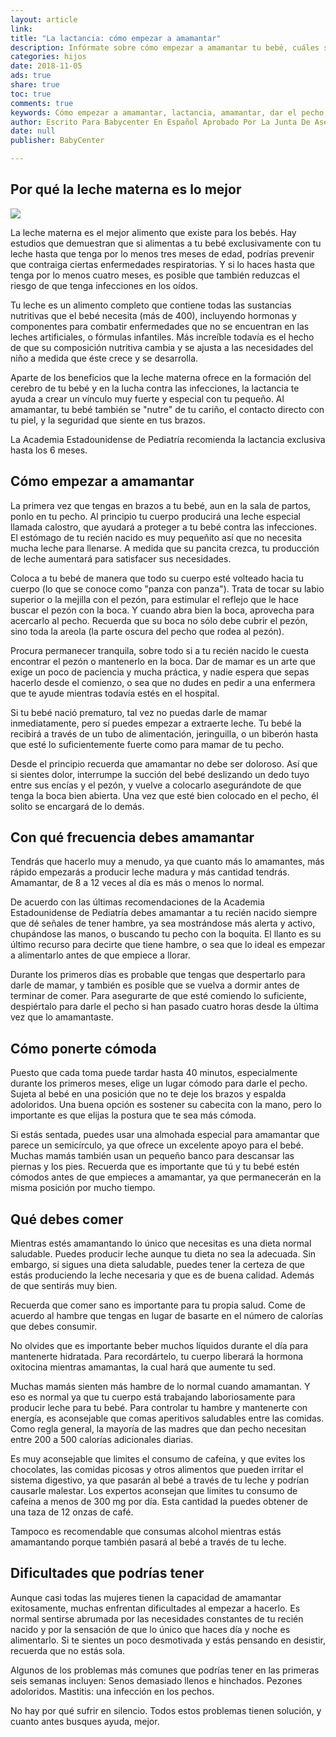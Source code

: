 ```yaml
---
layout: article
link: 
title: "La lactancia: cómo empezar a amamantar"
description: Infórmate sobre cómo empezar a amamantar tu bebé, cuáles son las mejores posiciones y horarios, cómo puedes superar las molestias en los pezones y en qué ambiente es mejor que lo amamantes los primeros meses.
categories: hijos
date: 2018-11-05
ads: true
share: true
toc: true
comments: true
keywords: Cómo empezar a amamantar, lactancia, amamantar, dar el pecho, alimentar recién nacido, mastitis,
author: Escrito Para Babycenter En Español Aprobado Por La Junta De Asesores Médicos De Babycenter En Español.
date: null
publisher: BabyCenter

---
```

## Por qué la leche materna es lo mejor

![](http://familiasana.info/images/hijos/86804963_wide.jpg)

La leche materna es el mejor alimento que existe para los bebés. Hay estudios que demuestran que si alimentas a tu bebé exclusivamente con tu leche hasta que tenga por lo menos tres meses de edad, podrías prevenir que contraiga ciertas enfermedades respiratorias. Y si lo haces hasta que tenga por lo menos cuatro meses, es posible que también reduzcas el riesgo de que tenga infecciones en los oídos.

Tu leche es un alimento completo que contiene todas las sustancias nutritivas que el bebé necesita (más de 400), incluyendo hormonas y componentes para combatir enfermedades que no se encuentran en las leches artificiales, o fórmulas infantiles. Más increíble todavía es el hecho de que su composición nutritiva cambia y se ajusta a las necesidades del niño a medida que éste crece y se desarrolla. 

Aparte de los beneficios que la leche materna ofrece en la formación del cerebro de tu bebé y en la lucha contra las infecciones, la lactancia te ayuda a crear un vínculo muy fuerte y especial con tu pequeño. Al amamantar, tu bebé también se "nutre" de tu cariño, el contacto directo con tu piel, y la seguridad que siente en tus brazos. 

La Academia Estadounidense de Pediatría recomienda la lactancia exclusiva hasta los 6 meses.

## Cómo empezar a amamantar

La primera vez que tengas en brazos a tu bebé, aun en la sala de partos, ponlo en tu pecho. Al principio tu cuerpo producirá una leche especial llamada calostro, que ayudará a proteger a tu bebé contra las infecciones. El estómago de tu recién nacido es muy pequeñito así que no necesita mucha leche para llenarse. A medida que su pancita crezca, tu producción de leche aumentará para satisfacer sus necesidades. 

Coloca a tu bebé de manera que todo su cuerpo esté volteado hacia tu cuerpo (lo que se conoce como "panza con panza"). Trata de tocar su labio superior o la mejilla con el pezón, para estimular el reflejo que le hace buscar el pezón con la boca. Y cuando abra bien la boca, aprovecha para acercarlo al pecho. Recuerda que su boca no sólo debe cubrir el pezón, sino toda la areola (la parte oscura del pecho que rodea al pezón). 

Procura permanecer tranquila, sobre todo si a tu recién nacido le cuesta encontrar el pezón o mantenerlo en la boca. Dar de mamar es un arte que exige un poco de paciencia y mucha práctica, y nadie espera que sepas hacerlo desde el comienzo, o sea que no dudes en pedir a una enfermera que te ayude mientras todavía estés en el hospital. 

Si tu bebé nació prematuro, tal vez no puedas darle de mamar inmediatamente, pero sí puedes empezar a extraerte leche. Tu bebé la recibirá a través de un tubo de alimentación, jeringuilla, o un biberón hasta que esté lo suficientemente fuerte como para mamar de tu pecho. 

Desde el principio recuerda que amamantar no debe ser doloroso. Así que si sientes dolor, interrumpe la succión del bebé deslizando un dedo tuyo entre sus encías y el pezón, y vuelve a colocarlo asegurándote de que tenga la boca bien abierta. Una vez que esté bien colocado en el pecho, él solito se encargará de lo demás. 

## Con qué frecuencia debes amamantar

Tendrás que hacerlo muy a menudo, ya que cuanto más lo amamantes, más rápido empezarás a producir leche madura y más cantidad tendrás. Amamantar, de 8 a 12 veces al día es más o menos lo normal. 

De acuerdo con las últimas recomendaciones de la Academia Estadounidense de Pediatría debes amamantar a tu recién nacido siempre que dé señales de tener hambre, ya sea mostrándose más alerta y activo, chupándose las manos, o buscando tu pecho con la boquita. El llanto es su último recurso para decirte que tiene hambre, o sea que lo ideal es empezar a alimentarlo antes de que empiece a llorar. 

Durante los primeros días es probable que tengas que despertarlo para darle de mamar, y también es posible que se vuelva a dormir antes de terminar de comer. Para asegurarte de que esté comiendo lo suficiente, despiértalo para darle el pecho si han pasado cuatro horas desde la última vez que lo amamantaste. 

## Cómo ponerte cómoda

Puesto que cada toma puede tardar hasta 40 minutos, especialmente durante los primeros meses, elige un lugar cómodo para darle el pecho. Sujeta al bebé en una posición que no te deje los brazos y espalda adoloridos. Una buena opción es sostener su cabecita con la mano, pero lo importante es que elijas la postura que te sea más cómoda. 

Si estás sentada, puedes usar una almohada especial para amamantar que parece un semicírculo, ya que ofrece un excelente apoyo para el bebé. Muchas mamás también usan un pequeño banco para descansar las piernas y los pies. Recuerda que es importante que tú y tu bebé estén cómodos antes de que empieces a amamantar, ya que permanecerán en la misma posición por mucho tiempo. 

## Qué debes comer

Mientras estés amamantando lo único que necesitas es una dieta normal saludable. Puedes producir leche aunque tu dieta no sea la adecuada. Sin embargo, si sigues una dieta saludable, puedes tener la certeza de que estás produciendo la leche necesaria y que es de buena calidad. Además de que sentirás muy bien. 

Recuerda que comer sano es importante para tu propia salud. Come de acuerdo al hambre que tengas en lugar de basarte en el número de calorías que debes consumir. 

No olvides que es importante beber muchos líquidos durante el día para mantenerte hidratada. Para recordártelo, tu cuerpo liberará la hormona oxitocina mientras amamantas, la cual hará que aumente tu sed. 

Muchas mamás sienten más hambre de lo normal cuando amamantan. Y eso es normal ya que tu cuerpo está trabajando laboriosamente para producir leche para tu bebé. Para controlar tu hambre y mantenerte con energía, es aconsejable que comas aperitivos saludables entre las comidas. Como regla general, la mayoría de las madres que dan pecho necesitan entre 200 a 500 calorías adicionales diarias. 

Es muy aconsejable que limites el consumo de cafeína, y que evites los chocolates, las comidas picosas y otros alimentos que pueden irritar el sistema digestivo, ya que pasarán al bebé a través de tu leche y podrían causarle malestar. Los expertos aconsejan que limites tu consumo de cafeína a menos de 300 mg por día. Esta cantidad la puedes obtener de una taza de 12 onzas de café. 

Tampoco es recomendable que consumas alcohol mientras estás amamantando porque también pasará al bebé a través de tu leche. 

## Dificultades que podrías tener

Aunque casi todas las mujeres tienen la capacidad de amamantar exitosamente, muchas enfrentan dificultades al empezar a hacerlo. Es normal sentirse abrumada por las necesidades constantes de tu recién nacido y por la sensación de que lo único que haces día y noche es alimentarlo. Si te sientes un poco desmotivada y estás pensando en desistir, recuerda que no estás sola. 

Algunos de los problemas más comunes que podrías tener en las primeras seis semanas incluyen:
Senos demasiado llenos e hinchados.
Pezones adoloridos.
Mastitis: una infección en los pechos.

No hay por qué sufrir en silencio. Todos estos problemas tienen solución, y cuanto antes busques ayuda, mejor. 
